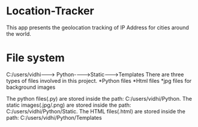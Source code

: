 # Location-Tracker
This app presents the geolocation tracking of IP Address for cities around the world.

# File system
C:/users/vidhi---> Python---->Static--->Templates
There are three types of files involved in this project.
*Python files
*Html files
*jpg files for background images

The python files(.py) are stored inside the path: C:/users/vidhi/Python.
The static images(.jpg/.png) are stored inside the path: C:/users/vidhi/Python/Static.
The HTML files(.html) are stored inside the path: C:/users/vidhi/Python/Templates
